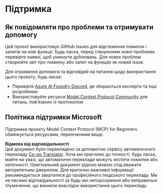 <!--
CO_OP_TRANSLATOR_METADATA:
{
  "original_hash": "b3cffaf217113101e21eba532be806ea",
  "translation_date": "2025-07-13T15:24:13+00:00",
  "source_file": "SUPPORT.md",
  "language_code": "uk"
}
-->
# Підтримка

## Як повідомляти про проблеми та отримувати допомогу  

Цей проєкт використовує GitHub Issues для відстеження помилок і запитів на нові функції. Будь ласка, перед створенням нової проблеми перевірте наявні, щоб уникнути дублювань. Для нових проблем створюйте звіт про помилку або запит на функцію як новий Issue.

Для отримання допомоги та відповідей на питання щодо використання цього проєкту, будь ласка:
- Перевірте [Azure AI Foundry Discord](https://discord.com/invite/ByRwuEEgH4), де збираються експерти та інші розробники
- Використовуйте ресурси [Model Context Protocol Community](https://modelcontextprotocol.io/community/) для питань, пов’язаних із протоколом

## Політика підтримки Microsoft  

Підтримка проєкту Model Context Protocol (MCP) for Beginners обмежується ресурсами, переліченими вище.

**Відмова від відповідальності**:  
Цей документ було перекладено за допомогою сервісу автоматичного перекладу [Co-op Translator](https://github.com/Azure/co-op-translator). Хоча ми прагнемо до точності, будь ласка, майте на увазі, що автоматичні переклади можуть містити помилки або неточності. Оригінальний документ рідною мовою слід вважати авторитетним джерелом. Для критично важливої інформації рекомендується звертатися до професійного людського перекладу. Ми не несемо відповідальності за будь-які непорозуміння або неправильні тлумачення, що виникли внаслідок використання цього перекладу.